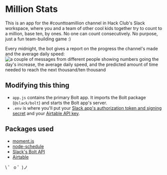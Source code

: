 # Million Stats

This is an app for the #counttoamillion channel in Hack Club's Slack workspace, where you and a team of other cool kids together try to count to a million, base ten, by ones. No one can count consecutively. No purpose, just a fun team-building game :)

Every midnight, the bot gives a report on the progress the channel's made and the average daily speed:
![a couple of messages from different people showing numbers going the day's increase, the average daily speed, and the predicted amount of time needed to reach the next thousand/ten thousand](./counttoamillion.png)

## Modifying this thing

- `app.js` contains the primary Bolt app. It imports the Bolt package (`@slack/bolt`) and starts the Bolt app's server.
- `.env` is where you'll put your [Slack app's authorization token and signing secret](https://slack.dev/bolt-js/tutorial/getting-started#tokens-and-installing-apps) and your [Airtable API key](https://support.airtable.com/hc/en-us/articles/219046777-How-do-I-get-my-API-key-).

## Packages used

- [moment.js](https://momentjs.com/)
- [node-schedule](https://www.npmjs.com/package/node-schedule)
- [Slack's Bolt API](https://slack.dev/bolt-js/tutorial/getting-started)
- [Airtable](https://airtable.com/api)

\ ゜ o ゜)ノ
